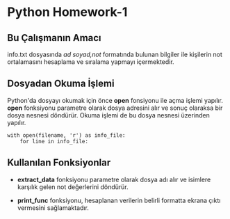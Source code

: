 # Python Homework-1
## Bu Çalışmanın Amacı
info.txt dosyasında *ad soyad,not* formatında bulunan bilgiler ile kişilerin not ortalamasını hesaplama ve sıralama yapmayı içermektedir.
## Dosyadan Okuma İşlemi
Python'da dosyayı okumak için önce **open** fonsiyonu ile açma işlemi yapılır. **open** fonksiyonu parametre olarak dosya adresini alır ve sonuç olaraksa bir dosya nesnesi döndürür. Okuma işlemi de bu dosya nesnesi üzerinden yapılır.  
``` 
with open(filename, 'r') as info_file:  
	for line in info_file:
```
## Kullanılan Fonksiyonlar 
* **extract_data** fonksiyonu parametre olarak dosya adı alır ve isimlere karşılık gelen not değerlerini döndürür. 

* **print_func** fonksiyonu, hesaplanan verilerin belirli formatta ekrana çıktı vermesini sağlamaktadır.

